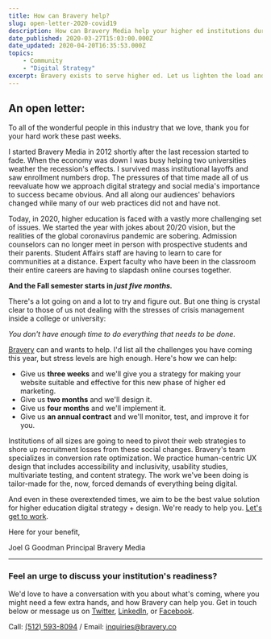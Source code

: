 ```yaml
---
title: How can Bravery help?
slug: open-letter-2020-covid19
description: How can Bravery Media help your higher ed institutions during the COVID-19 pandemic?
date_published: 2020-03-27T15:03:00.000Z
date_updated: 2020-04-20T16:35:53.000Z
topics:
    - Community
    - "Digital Strategy"
excerpt: Bravery exists to serve higher ed. Let us lighten the load and get your institution on the right track, *fast*.
---
```


## An open letter:

To all of the wonderful people in this industry that we love, thank you for your hard work these past weeks.

I started Bravery Media in 2012 shortly after the last recession started to fade. When the economy was down I was busy helping two universities weather the recession's effects. I survived mass institutional layoffs and saw enrollment numbers drop. The pressures of that time made all of us reevaluate how we approach digital strategy and social media's importance to success became obvious. And all along our audiences' behaviors changed while many of our web practices did not and have not.

Today, in 2020, higher education is faced with a vastly more challenging set of issues. We started the year with jokes about 20/20 vision, but the realities of the global coronavirus pandemic are sobering. Admission counselors can no longer meet in person with prospective students and their parents. Student Affairs staff are having to learn to care for communities at a distance. Expert faculty who have been in the classroom their entire careers are having to slapdash online courses together.

**And the Fall semester starts in *just five months.***

There's a lot going on and a lot to try and figure out. But one thing is crystal clear to those of us not dealing with the stresses of crisis management inside a college or university:

*You don't have enough time to do everything that needs to be done.*

[Bravery](/services/?utm_source=insight) can and wants to help. I'd list all the challenges you have coming this year, but stress levels are high enough. Here's how we can help:

- Give us **three weeks** and we'll give you a strategy for making your website suitable and effective for this new phase of higher ed marketing.
- Give us **two months** and we'll design it.
- Give us **four months** and we'll implement it.
- Give us **an annual contract** and we'll monitor, test, and improve it for you.

Institutions of all sizes are going to need to pivot their web strategies to shore up recruitment losses from these social changes. Bravery's team specializes in conversion rate optimization. We practice human-centric UX design that includes accessibility and inclusivity, usability studies, multivariate testing, and content strategy. The work we've been doing is tailor-made for the, now, forced demands of everything being digital.

And even in these overextended times, we aim to be the best value solution for higher education digital strategy + design. We're ready to help you. [Let's get to work](/services/?utm_source=insight).

Here for your benefit,

Joel G Goodman
Principal
Bravery Media

---

### Feel an urge to discuss your institution's readiness?

We'd love to have a conversation with you about what's coming, where you might need a few extra hands, and how Bravery can help you. Get in touch below or message us on [Twitter](https://twitter.com/braverymedia), [LinkedIn](https://www.linkedin.com/company/bravery-media), or [Facebook](https://www.facebook.com/braverymedia/).

Call: [(512) 593-8094](tel:+15125938094‬)‬ / Email: [inquiries@bravery.co](mailto:inquiries@bravery.co)
